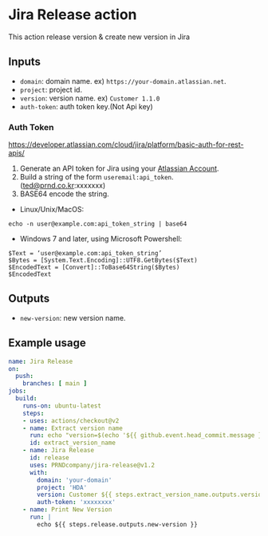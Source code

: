 # Jira Release action
This action release version & create new version in Jira

## Inputs
- `domain`:  domain name. ex) `https://your-domain.atlassian.net`.
- `project`:  project id. 
- `version`:  version name. ex) `Customer 1.1.0`
- `auth-token`:  auth token key.(Not Api key) 

### Auth Token
https://developer.atlassian.com/cloud/jira/platform/basic-auth-for-rest-apis/

1. Generate an API token for Jira using your [Atlassian Account](https://id.atlassian.com/manage/api-tokens).
2. Build a string of the form `useremail:api_token`. (ted@prnd.co.kr:xxxxxxx) 
3. BASE64 encode the string.
- Linux/Unix/MacOS:
```
echo -n user@example.com:api_token_string | base64
```
- Windows 7 and later, using Microsoft Powershell:
```
$Text = ‘user@example.com:api_token_string’
$Bytes = [System.Text.Encoding]::UTF8.GetBytes($Text)
$EncodedText = [Convert]::ToBase64String($Bytes)
$EncodedText
```


## Outputs
- `new-version`: new version name. 


## Example usage
```yaml
name: Jira Release
on:
  push:
    branches: [ main ]
jobs:
  build:
    runs-on: ubuntu-latest
    steps:
    - uses: actions/checkout@v2
    - name: Extract version name
      run: echo "version=$(echo '${{ github.event.head_commit.message }}' | egrep -o '[0-9]{1,3}\.[0-9]{1,3}\.[0-9]{1,3}')" >> $GITHUB_OUTPUT
      id: extract_version_name           
    - name: Jira Release
      id: release
      uses: PRNDcompany/jira-release@v1.2
      with:
        domain: 'your-domain'
        project: 'HDA'
        version: Customer ${{ steps.extract_version_name.outputs.version }}
        auth-token: 'xxxxxxxx'
    - name: Print New Version
      run: |
        echo ${{ steps.release.outputs.new-version }}
```
